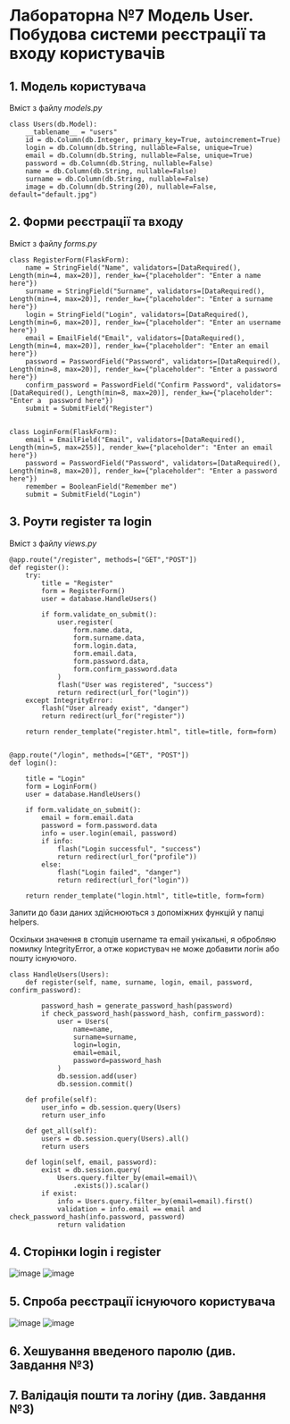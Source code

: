 # Лабораторна №7 Модель User. Побудова системи реєстрації та входу користувачів

## 1. Модель користувача

Вміст з файлу *models.py*
```
class Users(db.Model):
    __tablename__ = "users"
    id = db.Column(db.Integer, primary_key=True, autoincrement=True)
    login = db.Column(db.String, nullable=False, unique=True)
    email = db.Column(db.String, nullable=False, unique=True)
    password = db.Column(db.String, nullable=False)
    name = db.Column(db.String, nullable=False)
    surname = db.Column(db.String, nullable=False)
    image = db.Column(db.String(20), nullable=False, default="default.jpg")
```

## 2. Форми реєстрації та входу

Вміст з файлу *forms.py*
```
class RegisterForm(FlaskForm):
    name = StringField("Name", validators=[DataRequired(), Length(min=4, max=20)], render_kw={"placeholder": "Enter a name here"})
    surname = StringField("Surname", validators=[DataRequired(), Length(min=4, max=20)], render_kw={"placeholder": "Enter a surname here"})
    login = StringField("Login", validators=[DataRequired(), Length(min=6, max=20)], render_kw={"placeholder": "Enter an username here"})
    email = EmailField("Email", validators=[DataRequired(), Length(min=4, max=20)], render_kw={"placeholder": "Enter an email here"})
    password = PasswordField("Password", validators=[DataRequired(), Length(min=8, max=20)], render_kw={"placeholder": "Enter a password here"})
    confirm_password = PasswordField("Confirm Password", validators=[DataRequired(), Length(min=8, max=20)], render_kw={"placeholder": "Enter a  password here"})
    submit = SubmitField("Register")


class LoginForm(FlaskForm):
    email = EmailField("Email", validators=[DataRequired(), Length(min=5, max=255)], render_kw={"placeholder": "Enter an email here"})
    password = PasswordField("Password", validators=[DataRequired(), Length(min=8, max=20)], render_kw={"placeholder": "Enter a password here"})
    remember = BooleanField("Remember me")
    submit = SubmitField("Login")

```

## 3. Роути register та login

Вміст з файлу *views.py*
```
@app.route("/register", methods=["GET","POST"])
def register():
    try:
        title = "Register"
        form = RegisterForm()
        user = database.HandleUsers()
        
        if form.validate_on_submit():
            user.register(
                form.name.data,
                form.surname.data, 
                form.login.data, 
                form.email.data, 
                form.password.data,
                form.confirm_password.data
            )
            flash("User was registered", "success")
            return redirect(url_for("login"))
    except IntegrityError:
        flash("User already exist", "danger")
        return redirect(url_for("register"))
    
    return render_template("register.html", title=title, form=form)


@app.route("/login", methods=["GET", "POST"])
def login():
    
    title = "Login"
    form = LoginForm()
    user = database.HandleUsers()

    if form.validate_on_submit():
        email = form.email.data
        password = form.password.data
        info = user.login(email, password)
        if info:
            flash("Login successful", "success")
            return redirect(url_for("profile"))
        else:
            flash("Login failed", "danger")
            return redirect(url_for("login"))
        
    return render_template("login.html", title=title, form=form)
```

Запити до бази даних здійснюються з допоміжних функцій у папці helpers.

Оскільки значення в стопців username та email унікальні, я обробляю помилку IntegrityError, а отже користувач не може добавити логін або пошту існуючого.

```
class HandleUsers(Users):
    def register(self, name, surname, login, email, password, confirm_password):
        
        password_hash = generate_password_hash(password)
        if check_password_hash(password_hash, confirm_password):
            user = Users(
                name=name,
                surname=surname,
                login=login,
                email=email,
                password=password_hash
            )
            db.session.add(user)
            db.session.commit()
    
    def profile(self):
        user_info = db.session.query(Users)
        return user_info

    def get_all(self):
        users = db.session.query(Users).all()
        return users

    def login(self, email, password):
        exist = db.session.query(
            Users.query.filter_by(email=email)\
                .exists()).scalar()
        if exist:
            info = Users.query.filter_by(email=email).first()
            validation = info.email == email and check_password_hash(info.password, password)
            return validation
```

## 4. Сторінки login і register

![image](screenshots/lab7/lab7_1.png)
![image](screenshots/lab7/lab7_2.png)

## 5. Спроба реєстрації існуючого користувача

![image](/screenshots/lab7/lab7_3.png)
![image](/screenshots/lab7/lab7_4.png)

## 6. Хешування введеного паролю (див. Завдання №3)

## 7. Валідація пошти та логіну (див. Завдання №3)